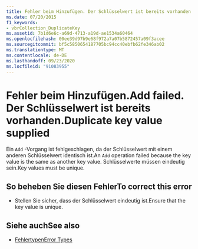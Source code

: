 ```yaml
---
title: Fehler beim Hinzufügen. Der Schlüsselwert ist bereits vorhanden.
ms.date: 07/20/2015
f1_keywords:
- vbrCollection_DuplicateKey
ms.assetid: 7b1d6e6c-a69d-4713-a19d-ae1534a60464
ms.openlocfilehash: 00ee39d97b9e68f972a7a07b5872457a09f3acee
ms.sourcegitcommit: bf5c5850654187705bc94cc40ebfb62fe346ab02
ms.translationtype: MT
ms.contentlocale: de-DE
ms.lasthandoff: 09/23/2020
ms.locfileid: "91083955"
---
```

# <a name="add-failed-duplicate-key-value-supplied"></a><span data-ttu-id="a15c9-103">Fehler beim Hinzufügen.</span><span class="sxs-lookup"><span data-stu-id="a15c9-103">Add failed.</span></span> <span data-ttu-id="a15c9-104">Der Schlüsselwert ist bereits vorhanden.</span><span class="sxs-lookup"><span data-stu-id="a15c9-104">Duplicate key value supplied</span></span>

<span data-ttu-id="a15c9-105">Ein `Add` -Vorgang ist fehlgeschlagen, da der Schlüsselwert mit einem anderen Schlüsselwert identisch ist.</span><span class="sxs-lookup"><span data-stu-id="a15c9-105">An `Add` operation failed because the key value is the same as another key value.</span></span> <span data-ttu-id="a15c9-106">Schlüsselwerte müssen eindeutig sein.</span><span class="sxs-lookup"><span data-stu-id="a15c9-106">Key values must be unique.</span></span>  
  
## <a name="to-correct-this-error"></a><span data-ttu-id="a15c9-107">So beheben Sie diesen Fehler</span><span class="sxs-lookup"><span data-stu-id="a15c9-107">To correct this error</span></span>  
  
- <span data-ttu-id="a15c9-108">Stellen Sie sicher, dass der Schlüsselwert eindeutig ist.</span><span class="sxs-lookup"><span data-stu-id="a15c9-108">Ensure that the key value is unique.</span></span>  
  
## <a name="see-also"></a><span data-ttu-id="a15c9-109">Siehe auch</span><span class="sxs-lookup"><span data-stu-id="a15c9-109">See also</span></span>

- [<span data-ttu-id="a15c9-110">Fehlertypen</span><span class="sxs-lookup"><span data-stu-id="a15c9-110">Error Types</span></span>](../programming-guide/language-features/error-types.md)
